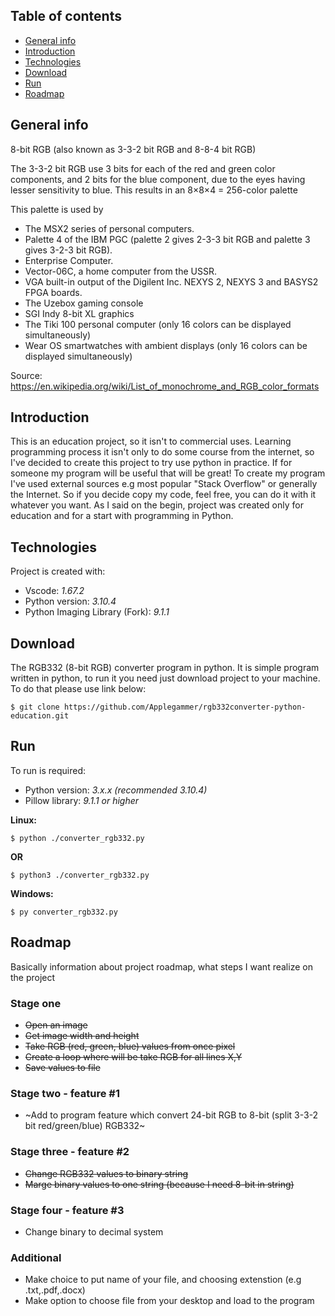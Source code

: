 ## Table of contents
* [General info](#general-info)
* [Introduction](#introduction)
* [Technologies](#technologies)
* [Download](#download)
* [Run](#run)
* [Roadmap](#roadmap)

## General info
8-bit RGB (also known as 3-3-2 bit RGB and 8-8-4 bit RGB)

The 3-3-2 bit RGB use 3 bits for each of the red and green color components, and 2 bits for the blue component, due to the eyes having lesser sensitivity to blue. This results in an 8×8×4 = 256-color palette

This palette is used by

* The MSX2 series of personal computers.
* Palette 4 of the IBM PGC (palette 2 gives 2-3-3 bit RGB and palette 3 gives 3-2-3 bit RGB).
* Enterprise Computer.
* Vector-06C, a home computer from the USSR.
* VGA built-in output of the Digilent Inc. NEXYS 2, NEXYS 3 and BASYS2 FPGA boards.
* The Uzebox gaming console
* SGI Indy 8-bit XL graphics
* The Tiki 100 personal computer (only 16 colors can be displayed simultaneously)
* Wear OS smartwatches with ambient displays (only 16 colors can be displayed simultaneously)

Source: https://en.wikipedia.org/wiki/List_of_monochrome_and_RGB_color_formats

## Introduction

This is an education project, so it isn't to commercial uses. Learning programming process it isn't only to do some course from the internet, so I've decided to create this project to try use python in practice. If for someone my program will be useful that will be great! To create my program I've used external sources e.g most popular "Stack Overflow" or generally the Internet. So if you decide copy my code, feel free, you can do it with it whatever you want. As I said on the begin, project was created only for education and for a start with programming in Python.

## Technologies
Project is created with:
* Vscode: _1.67.2_
* Python version: _3.10.4_ 
* Python Imaging Library (Fork): _9.1.1_

## Download

The RGB332 (8-bit RGB) converter program in python.
It is simple program written in python, to run it you need just download project to your machine. To do that please use link below:

```
$ git clone https://github.com/Applegammer/rgb332converter-python-education.git
```
## Run

To run is required: 
* Python version: _3.x.x (recommended 3.10.4)_
* Pillow library: _9.1.1 or higher_

**Linux:**
```
$ python ./converter_rgb332.py
```
**OR**
```
$ python3 ./converter_rgb332.py
```
**Windows:**
```
$ py converter_rgb332.py
```
## Roadmap

Basically information about project roadmap, what steps I want realize on the project
### Stage one
* ~~Open an image~~ 
* ~~Get image width and height~~
* ~~Take RGB (red, green, blue) values from once pixel~~
* ~~Create a loop where will be take RGB for all lines X,Y~~
* ~~Save values to file~~
### Stage two - feature #1
* ~Add to program feature which convert 24-bit RGB to 8-bit (split 3-3-2 bit red/green/blue) RGB332~
### Stage three - feature #2
* ~~Change RGB332 values to binary string~~
* ~~Marge binary values to one string (because I need 8-bit in string)~~
### Stage four - feature #3
* Change binary to decimal system
### Additional
* Make choice to put name of your file, and choosing extenstion (e.g .txt,.pdf,.docx)
* Make option to choose file from your desktop and load to the program